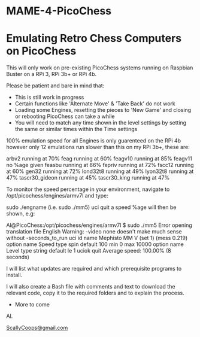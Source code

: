# MAME-4-PicoChess
 
# Emulating Retro Chess Computers on PicoChess
 
This will only work on pre-existing PicoChess systems running on Raspbian Buster on a RPi 3, RPi 3b+ or RPi 4b.
 
Please be patient and bare in mind that:
* This is still work in progress
* Certain functions like 'Alternate Move' & 'Take Back' do not work
* Loading some Engines, resetting the pieces to 'New Game' and closing or rebooting PicoChess can take a while
* You will need to match any time shown in the level settings by setting the same or similar times within the Time settings 
 
100% emulation speed for all Engines is only guarenteed on the RPi 4b however only 12 emulations run slower than this on my RPi 3b+, these are:
 
arbv2 running at 70%
feag running at 60%
feagv10 running at 85%
feagv11 no %age given
feasbu running at 86%
fepriv running at 72%
fscc12 running at 60%
gen32 running at 72%
lond32t8 running at 49%
lyon32t8 running at 47%
tascr30_gideon running at 45%
tascr30_king running at 47%
 
To monitor the speed percentage in your environment, navigate to /opt/picochess/engines/armv7l and type:
 
sudo ./engname  (i.e. sudo ./mm5)
uci
quit
a speed %age will then be shown, e.g:

Al@PicoChess:/opt/picochess/engines/armv7l $ sudo ./mm5
Error opening translation file English
Warning: -video none doesn't make much sense without -seconds_to_run
uci
id name Mephisto MM V (set 1) (mess 0.219)
option name Speed type spin default 100 min 0 max 10000
option name Level type string default le 1
uciok
quit
Average speed: 100.00% (8 seconds)
  
I will list what updates are required and which prerequisite programs to install.

I will also create a Bash file with comments and text to download the relevant code, copy it to the required folders and to explain the process.
 
 
* More to come
 
 
Al.
  
ScallyCoops@gmail.com
 
